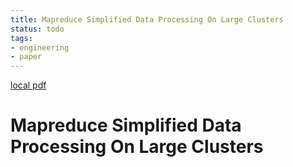 ```yaml
---
title: Mapreduce Simplified Data Processing On Large Clusters
status: todo
tags:
- engineering
- paper
---
```


[local pdf](../../../pdfs/mapreduce-simplified-data-processing-on-large-clusters.pdf)

# Mapreduce Simplified Data Processing On Large Clusters
